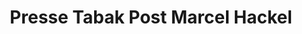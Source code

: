 ---
title: "Presse Tabak Post Marcel Hackel"
url: /dortmund/presse-tabak-post-marcel-hackel/
shop: Kiosk
---